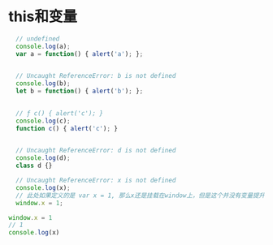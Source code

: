 # this和变量

```javascript
  // undefined
  console.log(a);
  var a = function() { alert('a'); };
```

```javascript
  
  // Uncaught ReferenceError: b is not defined
  console.log(b);
  let b = function() { alert('b'); };

  ```

```javascript
  
  // ƒ c() { alert('c'); }
  console.log(c);
  function c() { alert('c'); }

  ```

```javascript
  
  // Uncaught ReferenceError: d is not defined
  console.log(d);
  class d {}

```

```javascript
  // Uncaught ReferenceError: x is not defined
  console.log(x);
  // 此处如果定义的是 var x = 1, 那么x还是挂载在window上，但是这个并没有变量提升，所以在之前访问，会报错
  window.x = 1;
```

```javascript
window.x = 1
// 1
console.log(x)
```